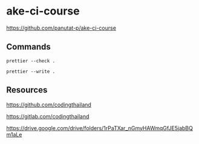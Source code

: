# ake-ci-course

https://github.com/panutat-p/ake-ci-course

## Commands

```shell
prettier --check .
```

```shell
prettier --write .
```

## Resources

https://github.com/codingthailand

https://gitlab.com/codingthailand

https://drive.google.com/drive/folders/1rPaTXar_nGmyHAWmqGfJE5jabBQm1aLe
